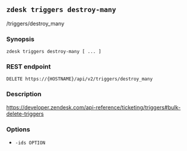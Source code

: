 ## `zdesk triggers destroy-many`

/triggers/destroy_many

### Synopsis

    zdesk triggers destroy-many [ ... ]

### REST endpoint

    DELETE https://{HOSTNAME}/api/v2/triggers/destroy_many

### Description

https://developer.zendesk.com/api-reference/ticketing/triggers#bulk-delete-triggers

### Options

* `-ids OPTION`

